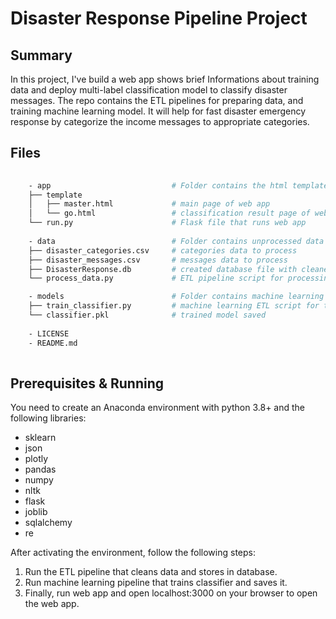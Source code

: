 # Disaster Response Pipeline Project
## Summary
In this project, I've build a web app shows brief Informations about training data and deploy multi-label classification model to classify disaster messages. The repo contains the ETL pipelines for preparing data, and training machine learning model. It will help for fast disaster emergency response by categorize the income messages to appropriate categories.

## Files

```bash
    
    - app                           # Folder contains the html templates and flask python file to run the web app.
    ├── template                    
    │   ├── master.html             # main page of web app              
    │   └── go.html                 # classification result page of web app
    └── run.py                      # Flask file that runs web app
    
    - data                          # Folder contains unprocessed data files and ETL pipeline scipt.
    ├── disaster_categories.csv     # categories data to process 
    ├── disaster_messages.csv       # messages data to process
    ├── DisasterResponse.db         # created database file with cleaned dataset
    └── process_data.py             # ETL pipeline script for processing the data

    - models                        # Folder contains machine learning pipeline and trained model file.
    ├── train_classifier.py         # machine learning ETL script for the model
    └── classifier.pkl              # trained model saved
   
    - LICENSE
    - README.md
    
```



## Prerequisites & Running
You need to create an Anaconda environment with python 3.8+ and the following libraries:
- sklearn
- json
- plotly
- pandas 
- numpy
- nltk 
- flask
- joblib
- sqlalchemy 
- re

After activating the environment, follow the following steps:
1. Run the ETL pipeline that cleans data and stores in database.
2. Run machine learning pipeline that trains classifier and saves it.
3. Finally, run web app and open localhost:3000 on your browser to open the web app. 



